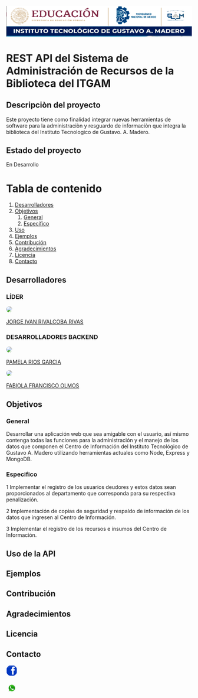 <img src="img/logo.PNG"
 style= "height: autopx;
  width:autopx" />

# REST API del Sistema de Administración de Recursos de la Biblioteca del ITGAM


## Descripciòn del proyecto
Este proyecto tiene como finalidad integrar nuevas herramientas de software para la administraciòn y resguardo de informaciòn que integra la biblioteca del Instituto Tecnologico de Gustavo. A. Madero.

## Estado del proyecto
 En Desarrollo

# Tabla de contenido
1. [Desarrolladores](#Desarrolladores)
2. [Objetivos](#Objetivos)
    1. [General](#General)
    2. [Especifico](#Especifico)
4. [Uso](#Uso)
5. [Ejemplos](#Ejemplo)
6. [Contribución](#Contribucion)
7. [Agradecimientos](#Agradecimientos)
8. [Licencia](#licencia)
9. [Contacto](#Contacto)

## Desarrolladores <a name="Desarrolladores"></a>
### LÍDER


<img src="https://avatars.githubusercontent.com/u/3945886?v=4"
 style="max-width:15%;
 border-radius:200%;
  height: autopx;
  width:autox;" >

<a  href="https://github.com/rivalcoba">JORGE IVAN RIVALCOBA RIVAS
  </a>

### DESARROLLADORES BACKEND

<img src="https://avatars.githubusercontent.com/u/124759381?v=4"
  style="max-width:15%;
 border-radius:200%;
  height: autopx;
  width:autox;" >

<a href="https://github.com/PamRios">

PAMELA RIOS GARCIA</a>

<img src="https://avatars.githubusercontent.com/u/138613359?s=96&v=4"
   style="max-width:25%;
 border-radius:200%;
  height: autopx;
  width:autox;">

<a href="https://github.com/Fabiolaolmos"> FABIOLA FRANCISCO OLMOS</a>

## Objetivos<a name="Objetivos"></a>

### General <a name="General"></a>
Desarrollar una aplicación web que sea amigable con el usuario, así mismo contenga todas las funciones para la administración
y el manejo de los datos que componen el Centro de Información del Instituto Tecnológico de Gustavo A. Madero utilizando herramientas actuales como Node, Express y MongoDB.

### Especifico <a name="Especifico"></a>
1 Implementar el registro de los usuarios deudores y estos datos sean proporcionados al departamento que corresponda para su respectiva penalización.

2 Implementación  de copias de seguridad y respaldo de información de los datos que ingresen al Centro de Información.

3 Implementar el registro de los recursos e insumos del Centro de Información.

## Uso de la API<a name="Usu"></a>


## Ejemplos <a name="Ejemplo"></a>


## Contribución<a name="Contribucion"></a>


## Agradecimientos <a name="Agradecimientos"></a>

## Licencia <a name="Licencia"></a>



## Contacto<a name="Contacto"></a>
<img src="img/face.png"
  style="max-width:6%;
 border-radius: 300%;
  height: autopx;
  width:auto;" >

  <img src="img/whats.jpg"
  style="max-width:6%;
 border-radius: 300%;
  height: autopx;
  width:auto;" >
   



















